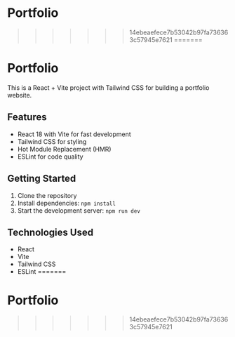 # Portfolio
>>>>>>> 14ebeaefece7b53042b97fa736363c57945e7621
=======
# Portfolio

This is a React + Vite project with Tailwind CSS for building a portfolio website.

## Features

- React 18 with Vite for fast development
- Tailwind CSS for styling
- Hot Module Replacement (HMR)
- ESLint for code quality

## Getting Started

1. Clone the repository
2. Install dependencies: `npm install`
3. Start the development server: `npm run dev`

## Technologies Used

- React
- Vite
- Tailwind CSS
- ESLint
=======
# Portfolio
>>>>>>> 14ebeaefece7b53042b97fa736363c57945e7621
